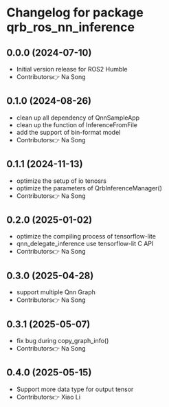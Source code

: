 # Changelog for package qrb_ros_nn_inference

## 0.0.0 (2024-07-10)

- Initial version release for ROS2 Humble
- Contributors👉 Na Song

## 0.1.0 (2024-08-26)

- clean up all dependency of QnnSampleApp
- clean up the function of InferenceFromFile
- add the support of bin-format model
- Contributors👉 Na Song

## 0.1.1 (2024-11-13)

- optimize the setup of io tenosrs
- optimize the parameters of QrbInferenceManager()
- Contributors👉 Na Song

## 0.2.0 (2025-01-02)

- optimize the compiling process of tensorflow-lite
- qnn_delegate_inference use tensorflow-lit C API
- Contributors👉 Na Song

## 0.3.0 (2025-04-28)

- support multiple Qnn Graph
- Contributors👉 Na Song

## 0.3.1 (2025-05-07)

- fix bug during copy_graph_info()
- Contributors👉 Na Song

## 0.4.0 (2025-05-15)

- Support more data type for output tensor
- Contributors👉 Xiao Li